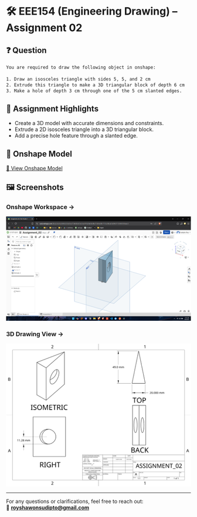 # 🛠️ EEE154 (Engineering Drawing) – Assignment 02

## ❓ Question
```
You are required to draw the following object in onshape:

1. Draw an isosceles triangle with sides 5, 5, and 2 cm
2. Extrude this triangle to make a 3D triangular block of depth 6 cm
3. Make a hole of depth 3 cm through one of the 5 cm slanted edges.
```

## 📌 Assignment Highlights

- Create a 3D model with accurate dimensions and constraints.
- Extrude a 2D isosceles triangle into a 3D triangular block.
- Add a precise hole feature through a slanted edge.

## 🔗 Onshape Model

[🔗 View Onshape Model](https://cad.onshape.com/documents/d48cb53a5bec734efcbc55e3/w/47b20a02e8bc75b0cd0b1f1f/e/68ae56d9667103869350aec8?renderMode=0&uiState=681c5eb83c4d656073c3dc81)

## 🖼️ Screenshots

### Onshape Workspace →
![Onshape Screenshot](./Screenshot-Assignment_02.png)

### 3D Drawing View →
![Drawing View](./Assignment_02-Drawing_View.png)

---

For any questions or clarifications, feel free to reach out:  
📧 **royshawonsudipto@gmail.com**
